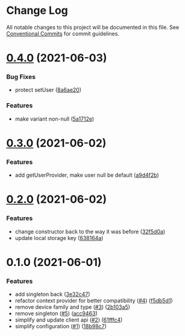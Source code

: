 # Change Log

All notable changes to this project will be documented in this file.
See [Conventional Commits](https://conventionalcommits.org) for commit guidelines.

# [0.4.0](https://github.com/amplitude/experiment-js-client/compare/v0.3.0...v0.4.0) (2021-06-03)


### Bug Fixes

* protect setUser ([8a6ae20](https://github.com/amplitude/experiment-js-client/commit/8a6ae2000a898794872e3d260e2c4ba6de2a3197))


### Features

* make variant non-null ([5a1712e](https://github.com/amplitude/experiment-js-client/commit/5a1712ec90e8aca6327fd89839f12c8fe1d6f8df))





# [0.3.0](https://github.com/amplitude/experiment-js-client/compare/v0.2.0...v0.3.0) (2021-06-02)


### Features

* add getUserProvider, make user null be default ([a9d4f2b](https://github.com/amplitude/experiment-js-client/commit/a9d4f2b518b76429797df0f0e107c10bb4b68c87))





# [0.2.0](https://github.com/amplitude/experiment-js-client/compare/v0.1.0...v0.2.0) (2021-06-02)


### Features

* change constructor back to the way it was before ([32f5d0a](https://github.com/amplitude/experiment-js-client/commit/32f5d0a8e3374ba5c55d52c52bba5e160a6814d8))
* update local storage key ([638164a](https://github.com/amplitude/experiment-js-client/commit/638164a7abfd17ea532a77e22cfae46918d27231))





# 0.1.0 (2021-06-01)


### Features

* add singleton back ([3e32c47](https://github.com/amplitude/experiment-js-client/commit/3e32c47876501ed2093727f61c8280904a3b2462))
* refactor context provider for better compatibility ([#4](https://github.com/amplitude/experiment-js-client/issues/4)) ([f5db5d1](https://github.com/amplitude/experiment-js-client/commit/f5db5d198f8cd463ba5292d871ccec55da31fbfb))
* remove device family and type ([#3](https://github.com/amplitude/experiment-js-client/issues/3)) ([2b103a5](https://github.com/amplitude/experiment-js-client/commit/2b103a5837d2204e86358655e14b443e3f88f9b0))
* remove singleton ([#5](https://github.com/amplitude/experiment-js-client/issues/5)) ([acc9463](https://github.com/amplitude/experiment-js-client/commit/acc94630566250749e6df417d4377cf3c042cc68))
* simplify and update client api ([#2](https://github.com/amplitude/experiment-js-client/issues/2)) ([61fffc4](https://github.com/amplitude/experiment-js-client/commit/61fffc44ef7c23ad6dbe9ad3d3a77d070b3d1845))
* simplify configuration ([#1](https://github.com/amplitude/experiment-js-client/issues/1)) ([18b98c7](https://github.com/amplitude/experiment-js-client/commit/18b98c78101683e14db751810daf9e1214ba2750))
